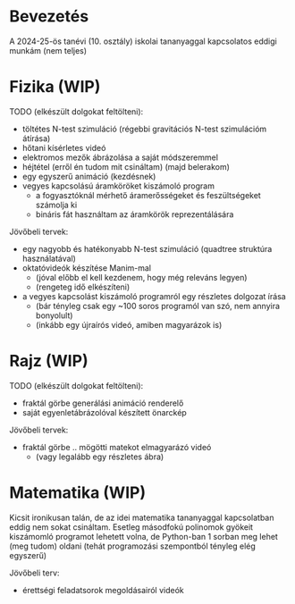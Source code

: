 # Bevezetés
A 2024-25-ös tanévi (10. osztály) iskolai tananyaggal kapcsolatos eddigi munkám (nem teljes)


# Fizika (WIP)
TODO (elkészült dolgokat feltölteni):
- töltétes N-test szimuláció (régebbi gravitációs N-test szimulációm átírása)
- hőtani kísérletes videó
- elektromos mezők ábrázolása a saját módszeremmel
- héjtétel (erről én tudom mit csináltam) (majd belerakom)
- egy egyszerű animáció (kezdésnek)
- vegyes kapcsolású áramköröket kiszámoló program
    - a fogyasztóknál mérhető áramerősségeket és feszültségeket számolja ki
    - bináris fát használtam az áramkörök reprezentálására

Jövőbeli tervek:
- egy nagyobb és hatékonyabb N-test szimuláció (quadtree struktúra használatával)
- oktatóvideók készítése Manim-mal
    - (jóval előbb el kell kezdenem, hogy még releváns legyen)
    - (rengeteg idő elkészíteni)
- a vegyes kapcsolást kiszámoló programról egy részletes dolgozat írása
    - (bár tényleg csak egy ~100 soros programól van szó, nem annyira bonyolult)
    - (inkább egy újraírós videó, amiben magyarázok is)


# Rajz (WIP)
TODO (elkészült dolgokat feltölteni):
- fraktál görbe generálási animáció renderelő
- saját egyenletábrázolóval készített önarckép

Jövőbeli tervek:
- fraktál görbe .. mögötti matekot elmagyarázó videó
    - (vagy legalább egy részletes ábra)


# Matematika (WIP)
Kicsit ironikusan talán, de az idei matematika tananyaggal kapcsolatban eddig nem sokat csináltam. Esetleg másodfokú polinomok gyökeit kiszámomló programot lehetett volna, de Python-ban 1 sorban meg lehet (meg tudom) oldani (tehát programozási szempontból tényleg elég egyszerű)

Jövőbeli terv:
- érettségi feladatsorok megoldásairól videók

